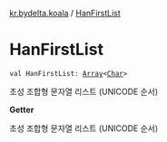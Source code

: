 [kr.bydelta.koala](index.md) / [HanFirstList](./-han-first-list.md)

# HanFirstList

`val HanFirstList: `[`Array`](https://kotlinlang.org/api/latest/jvm/stdlib/kotlin/-array/index.html)`<`[`Char`](https://kotlinlang.org/api/latest/jvm/stdlib/kotlin/-char/index.html)`>`

초성 조합형 문자열 리스트 (UNICODE 순서)

**Getter**

초성 조합형 문자열 리스트 (UNICODE 순서)

